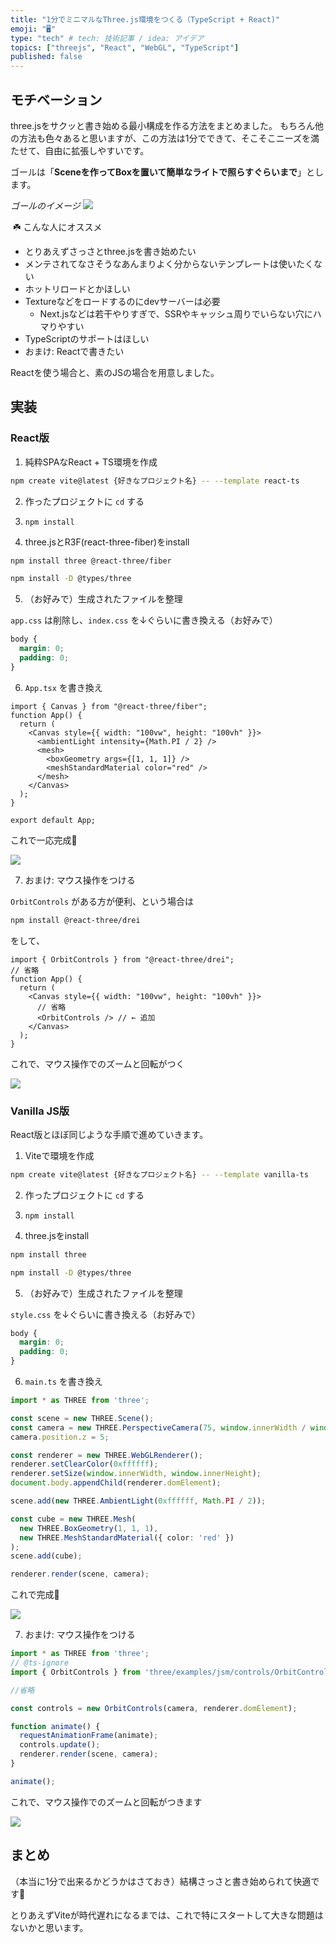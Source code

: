 ```yaml
---
title: "1分でミニマルなThree.js環境をつくる（TypeScript + React)"
emoji: "🖥️"
type: "tech" # tech: 技術記事 / idea: アイデア
topics: ["threejs", "React", "WebGL", "TypeScript"]
published: false
---
```


## モチベーション  

three.jsをサクッと書き始める最小構成を作る方法をまとめました。
もちろん他の方法も色々あると思いますが、この方法は1分でできて、そこそこニーズを満たせて、自由に拡張しやすいです。

ゴールは「**Sceneを作ってBoxを置いて簡単なライトで照らすぐらいまで**」とします。

*ゴールのイメージ*
![](/images/minimal-three-js-setup/red-box-rotate.gif)

️
☘️ こんな人にオススメ
- とりあえずさっさとthree.jsを書き始めたい
- メンテされてなさそうなあんまりよく分からないテンプレートは使いたくない
- ホットリロードとかほしい
- Textureなどをロードするのにdevサーバーは必要
  - Next.jsなどは若干やりすぎで、SSRやキャッシュ周りでいらない穴にハマりやすい
- TypeScriptのサポートはほしい
- おまけ: Reactで書きたい

Reactを使う場合と、素のJSの場合を用意しました。

## 実装

### React版  

1. 純粋SPAなReact + TS環境を作成

```bash
npm create vite@latest {好きなプロジェクト名} -- --template react-ts
```

2. 作ったプロジェクトに `cd` する

3. `npm install`

4. three.jsとR3F(react-three-fiber)をinstall

```bash
npm install three @react-three/fiber
```

```bash
npm install -D @types/three 
```

5. （お好みで）生成されたファイルを整理


`app.css` は削除し、`index.css` を↓ぐらいに書き換える（お好みで）
```css:index.css
body {
  margin: 0;
  padding: 0;
}
```

6. `App.tsx` を書き換え


```typescript:App.tsx
import { Canvas } from "@react-three/fiber";
function App() {
  return (
    <Canvas style={{ width: "100vw", height: "100vh" }}>
      <ambientLight intensity={Math.PI / 2} />
      <mesh>
        <boxGeometry args={[1, 1, 1]} />
        <meshStandardMaterial color="red" />
      </mesh>
    </Canvas>
  );
}

export default App;
```

これで一応完成🎉

![](/images/minimal-three-js-setup/red-box.png)

7. おまけ: マウス操作をつける

`OrbitControls` がある方が便利、という場合は

```bash
npm install @react-three/drei
```

をして、

```typescript:App.tsx
import { OrbitControls } from "@react-three/drei";
// 省略
function App() {
  return (
    <Canvas style={{ width: "100vw", height: "100vh" }}>
      // 省略
      <OrbitControls /> // ← 追加
    </Canvas>
  );
}
```

これで、マウス操作でのズームと回転がつく


![](/images/minimal-three-js-setup/red-box-rotate.gif)


### Vanilla JS版  

React版とほぼ同じような手順で進めていきます。

1. Viteで環境を作成

```bash
npm create vite@latest {好きなプロジェクト名} -- --template vanilla-ts
```

2. 作ったプロジェクトに `cd` する

3. `npm install`

4. three.jsをinstall

```bash
npm install three
```

```bash
npm install -D @types/three
```

5. （お好みで）生成されたファイルを整理

`style.css` を↓ぐらいに書き換える（お好みで）
```css:style.css
body {
  margin: 0;
  padding: 0;
}
```

6. `main.ts` を書き換え

```typescript:main.ts
import * as THREE from 'three';

const scene = new THREE.Scene();
const camera = new THREE.PerspectiveCamera(75, window.innerWidth / window.innerHeight, 0.1, 1000);
camera.position.z = 5;

const renderer = new THREE.WebGLRenderer();
renderer.setClearColor(0xffffff);
renderer.setSize(window.innerWidth, window.innerHeight);
document.body.appendChild(renderer.domElement);

scene.add(new THREE.AmbientLight(0xffffff, Math.PI / 2));

const cube = new THREE.Mesh(
  new THREE.BoxGeometry(1, 1, 1),
  new THREE.MeshStandardMaterial({ color: 'red' })
);
scene.add(cube);

renderer.render(scene, camera);
```

これで完成🎉

![](/images/minimal-three-js-setup/red-box.png)

7. おまけ: マウス操作をつける

```typescript:main.ts
import * as THREE from 'three';
// @ts-ignore
import { OrbitControls } from 'three/examples/jsm/controls/OrbitControls';

//省略

const controls = new OrbitControls(camera, renderer.domElement);

function animate() {
  requestAnimationFrame(animate);
  controls.update();
  renderer.render(scene, camera);
}

animate();
```

これで、マウス操作でのズームと回転がつきます

![](/images/minimal-three-js-setup/red-box-rotate.gif)


## まとめ

（本当に1分で出来るかどうかはさておき）結構さっさと書き始められて快適です🎉

とりあえずViteが時代遅れになるまでは、これで特にスタートして大きな問題はないかと思います。
